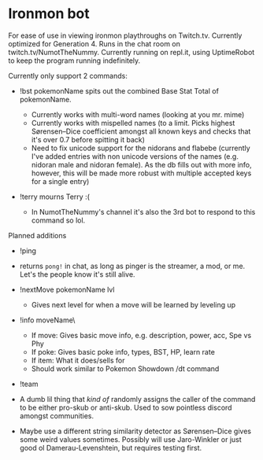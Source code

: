 # Ironmon bot

For ease of use in viewing ironmon playthroughs on Twitch.tv. Currently optimized for Generation 4. Runs in the chat room on twitch.tv/NumotTheNummy. Currently running on repl.it, using UptimeRobot to keep the program running indefinitely.

Currently only support 2 commands:

* !bst pokemonName spits out the combined Base Stat Total of pokemonName.
  * Currently works with multi-word names (looking at you mr. mime)
  * Currently works with mispelled names (to a limit. Picks highest Sørensen–Dice coefficient amongst all known keys and checks that it's over 0.7 before spitting it back)
  * Need to fix unicode support for the nidorans and flabebe (currently I've added entries with non unicode versions of the names (e.g. nidoran male and nidoran female). As the db fills out with more info, however, this will be made more robust with multiple accepted keys for a single entry)

* !terry mourns Terry :(
  * In NumotTheNummy's channel it's also the 3rd bot to respond to this command so lol.

Planned additions
* !ping
 * returns `pong!` in chat, as long as pinger is the streamer, a mod, or me. Let's the people know it's still alive.

* !nextMove pokemonName lvl 
  * Gives next level for when a move will be learned by leveling up

* !info moveName\
  * If move: Gives basic move info, e.g. description, power, acc, Spe vs Phy
  * If poke: Gives basic poke info, types, BST, HP, learn rate
  * If item: What it does/sells for 
  * Should work similar to Pokemon Showdown /dt command
  
* !team 
 * A dumb lil thing that *kind of* randomly assigns the caller of the command to be either pro-skub or anti-skub. Used to sow pointless discord amongst communities.

* Maybe use a different string similarity detector as Sørensen–Dice gives some weird values sometimes. Possibly will use Jaro-Winkler or just good ol Damerau-Levenshtein, but requires testing first.
